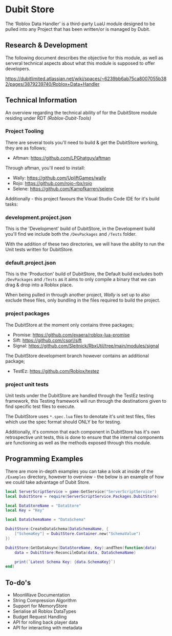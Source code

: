 # Dubit Store
The ‘Roblox Data Handler’ is a third-party LuaU module designed to be pulled into any Project that has been written/or is managed by Dubit.

## Research & Development
The following document describes the objective for this module, as well as serveral technical aspects about what this module is supposed to offer developers.

https://dubitlimited.atlassian.net/wiki/spaces/~6239bb6ab75ca8007055b382/pages/3879239740/Roblox+Data+Handler

## Technical Information
An overview regarding the technical ability of for the DubitStore module residing under RDT *(Roblox-Dubit-Tools)*

### Project Tooling
There are several tools you'll need to build & get the DubitStore working, they are as follows;

- Aftman: https://github.com/LPGhatguy/aftman

Through aftman, you'll need to install:

- Wally: https://github.com/UpliftGames/wally
- Rojo: https://github.com/rojo-rbx/rojo
- Selene: https://github.com/Kampfkarren/selene

Additionally - this project favours the Visual Studio Code IDE for it's build tasks:

### development.project.json
This is the 'Development' build of DubitStore, in the Development build you'll find we include both the `/DevPackages` and `/Tests` folder.

With the addition of these two directories, we will have the ability to run the Unit tests written for DubitStore. 

### default.project.json
This is the 'Production' build of DubitStore, the Default build excludes both `/DevPackages` and `/Tests` as it aims to only compile a binary that we can drag & drop into a Roblox place.

When being pulled in through another project, *Wally* is set up to also exclude these files, only bundling in the files required to build the project.

### project packages
The DubitStore at the moment only contains three packages;

- Promise: https://github.com/evaera/roblox-lua-promise
- Sift: https://github.com/csqrl/sift
- Signal: https://github.com/Sleitnick/RbxUtil/tree/main/modules/signal

The DubitStore development branch however contains an additional package;

- TestEz: https://github.com/Roblox/testez

### project unit tests
Unit tests under the DubitStore are handled through the TestEz testing framework, this Testing framework will run through the destinations given to find specific test files to execute.

The DubitStore uses `*.spec.lua` files to denotate it's unit test files, files which use the spec format should ONLY be for testing.

Additionally, it's common that each component in DubitStore has it's own retrospective unit tests, this is done to ensure that the internal components are functioning as well as the methods exposed through this module.

## Programming Examples
There are more in-depth examples you can take a look at inside of the `/Examples` directory, however to overview - the below is an example of how we could take advantage of Dubit Store.

```lua
local ServerScriptService = game:GetService("ServerScriptService")
local DubitStore = require(ServerScriptService.Packages.DubitStore)

local DataStoreName = "DataStore"
local Key = "Key"

local DataSchemaName = "DataSchema"

DubitStore:CreateDataSchema(DataSchemaName, {
	["SchemaKey"] = DubitStore.Container.new("SchemaValue")
})

DubitStore:GetDataAsync(DataStoreName, Key):andThen(function(data)
	data = DubitStore:ReconcileData(data, DataSchemaName)

	print(`Latest Schema Key: {data.SchemaKey}`)
end)
```

## To-do's

- MoonWave Documentation
- String Compression Algorithm
- Support for MemoryStore
- Serialise all Roblox DataTypes
- Budget Request Handling
- API for rolling back player data
- API for interacting with metadata